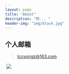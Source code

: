 ```yaml
---
layout: page
title: "About"
description: "苟... " 
header-img: "img/black.jpg"
---
```

## 个人邮箱
> lccyongz@163.com


<img src="http://openmindclub.qiniudn.com/omt/ProductList01.jpg?imageMogr2/thumbnail/!30p" alt="" class="img-responsive">

<img src="http://ozupw8iis.bkt.clouddn.com/3d294052472e8971134d5888aaf1cbf.png" align="center" class="img-responsive">



